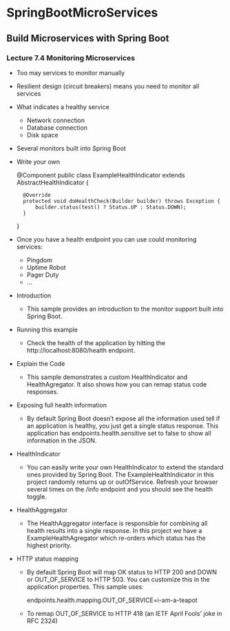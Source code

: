 # SpringBootMicroServices
## Build Microservices with Spring Boot
### Lecture 7.4 Monitoring Microservices

* Too may services to monitor manually
* Resilient design (circuit breakers) means you need to monitor all services
* What indicates a healthy service
  * Network connection
  * Database connection
  * Disk space
* Several monitors built into Spring Boot
* Write your own
  
  @Component
  public class ExampleHealthIndicator extends AbstractHealthIndicator {
  
  		@Override
  		protected void doHealthCheck(Builder builder) throws Exception {
  			builder.status(test() ? Status.UP : Status.DOWN);
  		}
  }
  
* Once you have a health endpoint you can use could monitoring services:
  * Pingdom
  * Uptime Robot
  * Pager Duty
  * ...
  
* Introduction
  * This sample provides an introduction to the monitor support built into Spring Boot.

* Running this example
  * Check the health of the application by hitting the http://localhost:8080/health endpoint.

* Explain the Code
  * This sample demonstrates a custom HealthIndicator and HealthAgregator. 
    It also shows how you can remap status code responses.
    
* Exposing full health information
  * By default Spring Boot doesn’t expose all the information used tell if an application is 
    healthy, you just get a single status response. 
    This application has endpoints.health.sensitive set to false to show all information 
    in the JSON.

* HealthIndicator
  * You can easily write your own HealthIndicator to extend the standard ones provided by 
    Spring Boot. The ExampleHealthIndicator in this project randomly returns up or 
    outOfService. Refresh your browser several times on the /info endpoint and you should see the 
    health toggle.

* HealthAggregator
  * The HealthAggregator interface is responsible for combining all health results into a 
  single response. In this project we have a ExampleHealthAgregator which re-orders which 
  status has the highest priority.

* HTTP status mapping
  * By default Spring Boot will map OK status to HTTP 200 and DOWN or OUT_OF_SERVICE to HTTP 503. 
    You can customize this in the application properties. This sample uses:

    endpoints.health.mapping.OUT_OF_SERVICE=i-am-a-teapot
  
  * To remap OUT_OF_SERVICE to HTTP 418 (an IETF April Fools' joke in RFC 2324)
